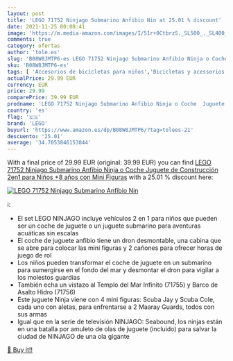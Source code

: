 ```yaml
---
layout: post
title: 'LEGO 71752 Ninjago Submarino Anfibio Nin at 25.01 % discount'
date: 2021-11-25 00:08:41
image: 'https://m.media-amazon.com/images/I/51r+0CtbrzS._SL500_._SL400_.jpg'
comments: true
category: ofertas
author: 'tole.es'
slug: 'B08W8JMTP6-es LEGO 71752 Ninjago Submarino Anfibio Ninja o Coche Juguete...'
sku: 'B08W8JMTP6-es'
tags: [ 'Accesorios de bicicletas para niños','Bicicletas y acessorios para niños','Ciclismo','Deportes y aire libre','Ropa y equipo para deportes','lego', ]
actualPrice: 29.99 EUR
currency: EUR
price: 29.99
comparePrice: 39.99 EUR
prodname: 'LEGO 71752 Ninjago Submarino Anfibio Ninja o Coche  Juguete de Construcción 2en1 para Niños +8 años con Mini Figuras'
country: 'es'
flag: '🇪🇸'
brand: 'LEGO'
buyurl: 'https://www.amazon.es/dp/B08W8JMTP6/?tag=tolees-21'
descuento: '25.01'
average: '34.7053846153844'
---
```


With a final price of 29.99 EUR (original: 39.99 EUR) you can find [LEGO 71752 Ninjago Submarino Anfibio Ninja o Coche  Juguete de Construcción 2en1 para Niños +8 años con Mini Figuras](https://www.amazon.es/dp/B08W8JMTP6/?tag=tolees-21) with a  25.01 % discount here:

[![LEGO 71752 Ninjago Submarino Anfibio Nin](https://m.media-amazon.com/images/I/51r+0CtbrzS._SL500_._SL400_.jpg)](https://www.amazon.es/dp/B08W8JMTP6/?tag=tolees-21)

ℹ️:

- El set LEGO NINJAGO incluye vehículos 2 en 1 para niños que pueden ser un coche de juguete o un juguete submarino para aventuras acuáticas sin escalas
- El coche de juguete anfibio tiene un dron desmontable, una cabina que se abre para colocar las mini figuras y 2 cañones para ofrecer horas de juego de rol
- Los niños pueden transformar el coche de juguete en un submarino para sumergirse en el fondo del mar y desmontar el dron para vigilar a los molestos guardias
- También echa un vistazo al Templo del Mar Infinito (71755) y Barco de Asalto Hidro (71756)
- Este juguete Ninja viene con 4 mini figuras: Scuba Jay y Scuba Cole, cada uno con aletas, para enfrentarse a 2 Maaray Guards, todos con sus armas
- Igual que en la serie de televisión NINJAGO: Seabound, los ninjas están en una batalla por amuleto de olas de juguete (incluido) para salvar la ciudad de NINJAGO de una ola gigante

[🛒 Buy it!!](https://www.amazon.es/dp/B08W8JMTP6/?tag=tolees-21)
